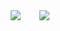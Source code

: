 <div style="display: flex;  justify-content: center;">
        <div style="display: flex; flex-direction: row; align-items: center;">
            <a href="https://skillicons.dev">
                <img
                    src="https://skillicons.dev/icons?i=androidstudio,unity,arduino,blender,cs,cpp,java,python,bots,firebase,git,github,mysql,js,html,css&perline=4" />
            </a>
            <a href="https://skillicons.dev" style="margin-left: 30px;">
                <img
                    src="https://github-readme-stats.vercel.app/api/top-langs/?username=PriyanshuGahlot&layout=donut&langs_count=20">
            </a>
        </div>
    </div>
